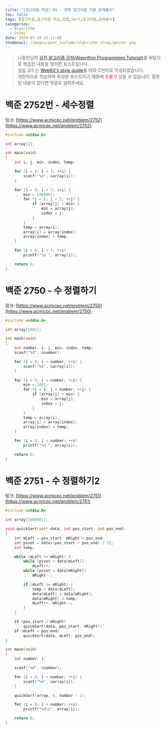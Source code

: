 ```yaml
---
title: "[알고리즘 학습] 05 - 정렬 알고리즘 기본 문제풀이"
toc: false
tags: [알고리즘,알고리즘 학습,정렬,Sort,알고리즘,문제풀이]
categories:
  - Algorithm
  - Study
date: 2020-07-28 23:13:00
thumbnail: /images/post_include/algorithm_study/poster.png
---
```

> 나동빈님의 [실전 알고리즘 강좌(Algorithm Programming Tutorial)](https://www.youtube.com/playlist?list=PLRx0vPvlEmdDHxCvAQS1_6XV4deOwfVrz)를 바탕으로 학습한 내용을 정리한 포스트입니다.  
> 실습 코드는 [WebKit's style guide](https://webkit.org/code-style-guidelines/)를 따라 C언어로 작성되었습니다.   
> 개인적으로 학습하며 작성한 포스트이기 때문에 <font color='red'>오류</font>가 있을 수 있습니다. 잘못된 내용이 있다면 댓글로 알려주세요.  

# 백준 2752번 - 세수정렬
링크: [https://www.acmicpc.net/problem/2752](https://www.acmicpc.net/problem/2752)
```c
#include <stdio.h>

int array[3];

int main(void)
{
    int i, j, min, index, temp;

    for (i = 0; i < 3; ++i) {
        scanf("%d", &array[i]);
    }

    for (i = 0; i < 3; ++i) {
        min = 1000001;
        for (j = i; j < 3; ++j) {
            if (array[j] < min) {
                min = array[j];
                index = j;
            }
        }
        temp = array[i];
        array[i] = array[index];
        array[index] = temp;
    }

    for (i = 0; i < 3; ++i)
        printf("%d ", array[i]);

    return 0;
}
```

# 백준 2750 - 수 정렬하기
링크: [https://www.acmicpc.net/problem/2750](https://www.acmicpc.net/problem/2750)
```c
#include <stdio.h>

int array[1001];

int main(void)
{
    int number, i, j, min, index, temp;
    scanf("%d", &number);

    for (i = 0; i < number; ++i) {
        scanf("%d", &array[i]);
    }

    for (i = 0; i < number; ++i) {
        min = 1001;
        for (j = i; j < number; ++j) {
            if (array[j] < min) {
                min = array[j];
                index = j;
            }
        }
        temp = array[i];
        array[i] = array[index];
        array[index] = temp;
    }

    for (i = 0; i < number; ++i)
        printf("%d ", array[i]);

    return 0;
}
```

# 백준 2751 - 수 정렬하기2
링크: [https://www.acmicpc.net/problem/2751](https://www.acmicpc.net/problem/2751)
```c
#include <stdio.h>

int array[1000001];

void quickSort(int* data, int pos_start, int pos_end)
{
    int mLeft = pos_start, mRight = pos_end;
    int pivot = data[(pos_start + pos_end) / 2];
    int temp;

    while (mLeft <= mRight) {
        while (pivot > data[mLeft])
            mLeft++;
        while (pivot < data[mRight])
            mRight--;

        if (mLeft <= mRight) {
            temp = data[mLeft];
            data[mLeft] = data[mRight];
            data[mRight] = temp;
            mLeft++, mRight--;
        }
    }

    if (pos_start < mRight)
        quickSort(data, pos_start, mRight);
    if (mLeft < pos_end)
        quickSort(data, mLeft, pos_end);
}

int main(void)
{
    int number, i;

    scanf("%d", &number);

    for (i = 0; i < number; ++i) {
        scanf("%d", &array[i]);
    }

    quickSort(array, 0, number - 1);

    for (i = 0; i < number; ++i)
        printf("%d\n", array[i]);

    return 0;
}
```